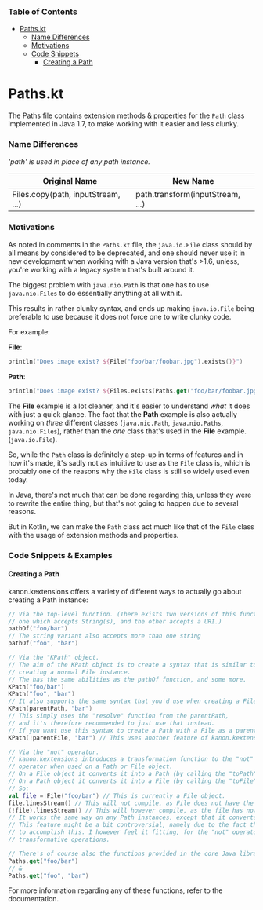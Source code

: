 [TOC levels=1-6]: # "### Table of Contents"

### Table of Contents
- [Paths.kt](#pathskt)
    - [Name Differences](#name-differences)
    - [Motivations](#motivations)
    - [Code Snippets](#code-snippets)
        - [Creating a Path](#creating-a-path)


# Paths.kt

The Paths file contains extension methods & properties for the `Path`
class implemented in Java 1.7, to make working with it easier and less
clunky.

### Name Differences

*'path' is used in place of any path instance.*

<table>
  <thead>
    <tr>
      <th>Original Name</th>
      <th>New Name</th>
    </tr>
  </thead>
  <tbody>
    <tr>
       <td>Files.copy(path, inputStream, ...)</td>
       <td>path.transform(inputStream, ...) </td>
    </tr>
  </tbody>
</table>


### Motivations

As noted in comments in the `Paths.kt` file, the `java.io.File` class
should by all means by considered to be deprecated, and one should never
use it in new development when working with a Java version that's >1.6,
unless, you're working with a legacy system that's built around it.

The biggest problem with `java.nio.Path` is that one has to use
`java.nio.Files` to do essentially anything at all with it.

This results in rather clunky syntax, and ends up making `java.io.File`
being preferable to use because it does not force one to write clunky
code.

For example:

**File**:

```kotlin
println("Does image exist? ${File("foo/bar/foobar.jpg").exists()}")
```

**Path**:

```kotlin
println("Does image exist? ${Files.exists(Paths.get("foo/bar/foobar.jpg"))}")
```

The **File** example is a lot cleaner, and it's easier to understand
*what* it does with just a quick glance. The fact that the **Path**
example is also actually working on *three* different classes
(`java.nio.Path`, `java.nio.Paths`, `java.nio.Files`), rather than the
*one* class that's used in the **File** example. (`java.io.File`).

So, while the `Path` class is definitely a step-up in terms of features
and in how it's made, it's sadly not as intuitive to use as the `File`
class is, which is probably one of the reasons why the `File` class is
still so widely used even today.

In Java, there's not much that can be done regarding this, unless they
were to rewrite the entire thing, but that's not going to happen due to
several reasons.

But in Kotlin, we can make the `Path` class act much like that of the
`File` class with the usage of extension methods and properties.


### Code Snippets & Examples

#### Creating a Path

kanon.kextensions offers a variety of different ways to actually go about creating a Path instance:

```kotlin
// Via the top-level function. (There exists two versions of this function, 
// one which accepts String(s), and the other accepts a URI.)
pathOf("foo/bar")
// The string variant also accepts more than one string
pathOf("foo", "bar")

// Via the "KPath" object.
// The aim of the KPath object is to create a syntax that is similar to that of
// creating a normal File instance.
// The has the same abilities as the pathOf function, and some more.
KPath("foo/bar")
KPath("foo", "bar")
// It also supports the same syntax that you'd use when creating a File that's a child of another File.
KPath(parentPath, "bar")
// This simply uses the "resolve" function from the parentPath, 
// and it's therefore recommended to just use that instead.
// If you want use this syntax to create a Path with a File as a parent, you can do something like:
KPath(!parentFile, "bar") // This uses another feature of kanon.kextensions which is covered further down.

// Via the "not" operator.
// kanon.kextensions introduces a transformation function to the "not" 
// operator when used on a Path or File object.
// On a File object it converts it into a Path (by calling the "toPath" method.)
// On a Path object it converts it into a File (by calling the "toFile" method.)
// So:
val file = File("foo/bar") // This is currently a File object.
file.linesStream() // This will not compile, as File does not have the linesStream() function.
(!file).linesStream() // This will however compile, as the file has now been converted to a path.
// It works the same way on any Path instances, except that it converts the path into a File.
// This feature might be a bit controversial, namely due to the fact that it's using the "not" operator
// to accomplish this. I however feel it fitting, for the "not" operator is generally used for
// transformative operations.

// There's of course also the functions provided in the core Java library:
Paths.get("foo/bar")
// &
Paths.get("foo", "bar")
```

For more information regarding any of these functions, refer to the documentation.